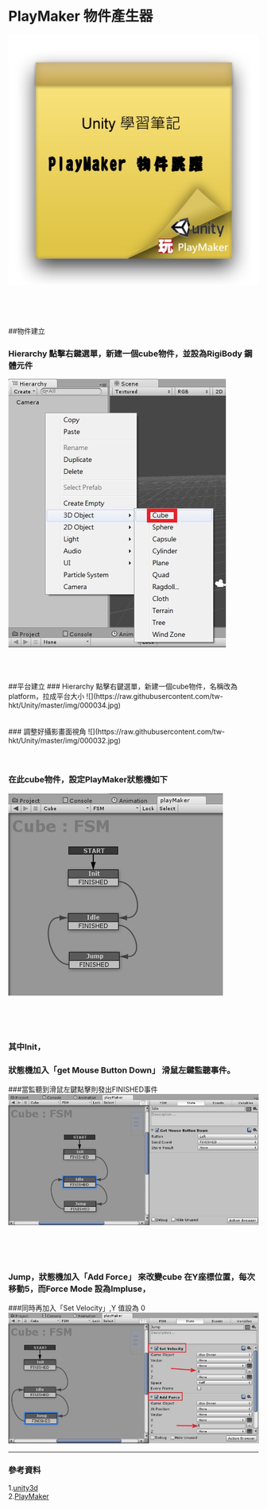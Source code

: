 # PlayMaker 物件產生器

![](https://raw.githubusercontent.com/tw-hkt/Unity/master/img/000031.jpg)

</br>
</br>
</br>

##物件建立
### Hierarchy 點擊右鍵選單，新建一個cube物件，並設為RigiBody 鋼體元件
![](https://raw.githubusercontent.com/tw-hkt/Unity/master/img/000029.jpg)

</br>
</br>
</br>
##平台建立
### Hierarchy 點擊右鍵選單，新建一個cube物件，名稱改為platform，拉成平台大小
![](https://raw.githubusercontent.com/tw-hkt/Unity/master/img/000034.jpg)

</br>
</br>
</br>
### 調整好攝影畫面視角
![](https://raw.githubusercontent.com/tw-hkt/Unity/master/img/000032.jpg)
</br>
</br>
</br>

### 在此cube物件，設定PlayMaker狀態機如下
![](https://raw.githubusercontent.com/tw-hkt/Unity/master/img/000033.jpg)

</br>
</br>
</br>

### 其中Init，
### 狀態機加入「get Mouse Button Down」 滑鼠左鍵監聽事件。
###當監聽到滑鼠左鍵點擊則發出FINISHED事件
![](https://raw.githubusercontent.com/tw-hkt/Unity/master/img/000035.jpg)

</br>
</br>
</br>

### Jump，狀態機加入「Add Force」 來改變cube 在Y座標位置，每次移動5，而Force Mode 設為Impluse，
###同時再加入「Set Velocity」,Y 值設為 0
![](https://raw.githubusercontent.com/tw-hkt/Unity/master/img/000036.jpg)



* * *
### 參考資料
1.[unity3d](http://unity3d.com/)
<br>
2.[PlayMaker](http://www.hutonggames.com/)
<br>
